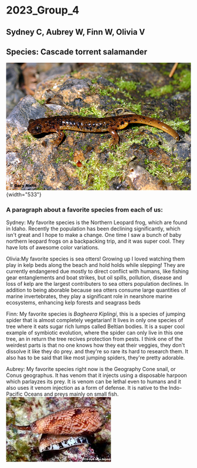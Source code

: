 # 2023_Group_4

## Sydney C, Aubrey W, Finn W, Olivia V

## Species: Cascade torrent salamander

![](cascadesalamander.jpg){width="533"}

### A paragraph about a favorite species from each of us:

Sydney: My favorite species is the Northern Leopard frog, which are found in Idaho. Recently the population has been declining significantly, which isn't great and I hope to make a change. One time I saw a bunch of baby northern leopard frogs on a backpacking trip, and it was super cool. They have lots of awesome color variations.

Olivia:My favorite species is sea otters! Growing up I loved watching them play in kelp beds along the beach and hold holds while slepping! They are currently endangered due mostly to direct conflict with humans, like fishing gear entanglements and boat strikes, but oil spills, pollution, disease and loss of kelp are the largest contributers to sea otters population declines. In addition to being aborable because sea otters consume large quantities of marine invertebrates, they play a significant role in nearshore marine ecosystems, enhancing kelp forests and seagrass beds

Finn: My favorite species is *Bagheera Kiplingi*, this is a species of jumping spider that is almost completely vegetarian! It lives in only one species of tree where it eats sugar rich lumps called Beltian bodies. It is a super cool example of symbiotic evolution, where the spider can only live in this one tree, an in return the tree recives protection from pests. I think one of the weirdest parts is that no one knows how they eat their veggies, they don't dissolve it like they do prey. and they're so rare its hard to research them. It also has to be said that like most jumping spiders, they're pretty adorable.

Aubrey: My favorite species right now is the Geography Cone snail, or Conus geographus. It has venom that it injects using a disposable harpoon which parlayzes its prey. It is venom can be lethal even to humans and it also uses it venom injection as a form of defense. It is native to the Indo-Pacific Oceans and preys mainly on small fish. ![Conus Geographus](Unknown.jpeg)

